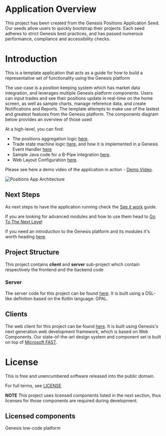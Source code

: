 # Application Overview

This project has been created from the Genesis Positions Application Seed. Our seeds allow users to quickly bootstrap
their projects. Each seed adheres to strict Genesis best practices, and has passed numerous performance, compliance and
accessibility checks. 

# Introduction

This is a template application that acts as a guide for how to build a representative set of functionality using the Genesis platform

The use-case is a position keeping system which has market data integration, and leverages multiple Genesis platform components. 
Users can input trades and see their positions update in real-time on the home screen, as well as sample charts, manage reference data, and create Notifications and Reports.
The template attempts to make use of the lastest and greatest features from the Genesis platform. The components diagram below provides an overview of those used

At a high-level, you can find:
- The positions aggregation logic [here](./server/position-app/src/main/genesis/scripts/position-consolidator.kts).
- Trade state machine logic [here](./server/position-app/src/main/kotlin/global/genesis/TradeStateMachine.kt), and how it is implemented in a Genesis Event Handler [here](./server/position-app/src/main/genesis/scripts/position-eventhandler.kts)
- Sample Java code for a B-Pipe integration [here](./server/position-bbg-adaptor/src/main/java/global/genesis/bbg/mktdata/adapter/BbgMarketDataSubscription.java).
- Web Layout Configuration [here](./client/src/routes/home/home.template.ts).

Please see here a demo video of the application in action - [Demo Video](https://vimeo.com/949678241).

![Positions App Architecture](https://github.com/genesislcap/position-sales-engineering/assets/90845530/10e80bb0-42f7-4c88-8d7a-1e06abe29c7c)


## Next Steps
As next steps to have the application running check the [See it work](https://docs.genesis.global/secure/getting-started/go-to-the-next-level/see-it-work/) guide.

If you are looking for advanced modules and how to use them head to [Go To The Next Level](https://docs.genesis.global/secure/getting-started/go-to-the-next-level/introduction/)

If you need an introduction to the Genesis platform and its modules it's worth heading [here](https://docs.genesis.global/secure/getting-started/learn-the-basics/simple-introduction/).

## Project Structure

This project contains **client** and **server** sub-project which contain respectively the frontend and the backend code

### Server

The server code for this project can be found [here](./server/README.md).
It is built using a DSL-like definition based on the Kotlin language: GPAL.

## Clients

The web client for this project can be found [here](./client/README.md). It is built using Genesis's next
generation web development framework, which is based on Web Components. Our state-of-the-art design system and component
set is built on top of [Microsoft FAST](https://www.fast.design/docs/introduction/).

# License

This is free and unencumbered software released into the public domain.

For full terms, see [LICENSE](./LICENSE)

**NOTE** This project uses licensed components listed in the next section, thus licenses for those components are required during development.

## Licensed components
Genesis low-code platform
